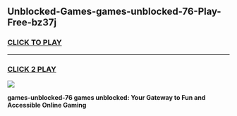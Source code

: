 
## Unblocked-Games-games-unblocked-76-Play-Free-bz37j
<h3>
<a href="https://premium76.site?title=games-unblocked-76&ref=23A">CLICK TO PLAY</a></h3>
<hr>

<h3>
<a href="https://premium76.site?title=games-unblocked-76&ref=23A">CLICK 2 PLAY</a>
  
</h3>

<a href="https://premium76.site?title=games-unblocked-76&ref=23A"><img src="https://clearcache.store/games.png"></a>


**games-unblocked-76 games unblocked: Your Gateway to Fun and Accessible Online Gaming**
